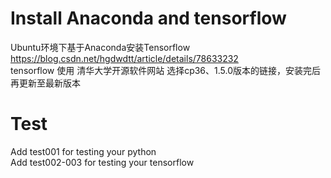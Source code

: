 # Install Anaconda and tensorflow
Ubuntu环境下基于Anaconda安装Tensorflow  https://blog.csdn.net/hgdwdtt/article/details/78633232  
tensorflow 使用 清华大学开源软件网站 选择cp36、1.5.0版本的链接，安装完后再更新至最新版本

# Test
Add test001 for testing your python  
Add test002-003 for testing your tensorflow
